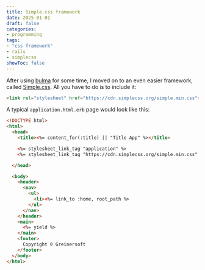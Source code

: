 ```yaml
---
title: Simple.css framework
date: 2025-01-01
draft: false
categories:
- programming
tags:
- "css framework"
- rails
- simplecss
showToc: false
---
```


After using [bulma] for some time, I moved on to an even easier framework, called [Simple.css]. All you have to do is to include it:

```html
<link rel="stylesheet" href="https://cdn.simplecss.org/simple.min.css">
```

A typical `application.html.erb` page would look like this:

```html
<!DOCTYPE html>
<html>
  <head>
    <title><%= content_for(:title) || "Title App" %></title>

    <%= stylesheet_link_tag "application" %>
    <%= stylesheet_link_tag "https://cdn.simplecss.org/simple.min.css" %>

  </head>

  <body>
    <header>
      <nav>
        <ul>
          <li><%= link_to :home, root_path %>
        </ul>
      </nav>
    </header>
    <main>
      <%= yield %>
    </main>
    <footer>
      Copyright © Greinersoft
    </footer>
  </body>
</html>
```

[Simple.css]: https://simplecss.org/
[bulma]: https://bulma.io/
